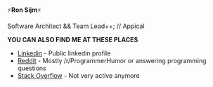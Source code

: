 ⚡**Ron Sijm**⚡

Software Architect && Team Lead++; // Appical

**YOU CAN ALSO FIND ME AT THESE PLACES**

- [Linkedin](https://www.linkedin.com/in/ronsijm/) - Public linkedin profile
- [Reddit](https://www.reddit.com/user/RonSijm/) - Mostly /r/ProgrammerHumor or answering programming questions
- [Stack Overflow](https://stackoverflow.com/users/919324/ron-sijm) - Not very active anymore
